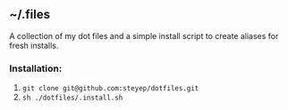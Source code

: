 ## ~/.files
A collection of my dot files and a simple install script to create aliases for fresh installs.

### Installation:
1. `git clone git@github.com:steyep/dotfiles.git`
2. `sh ./dotfiles/.install.sh`